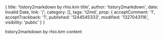 { title: 'tistory2markdown by rhio.kim title',
  author: 'tistory2markdown',
  date: Invalid Date,
  link: '/',
  category: [],
  tags: 't2md',
  prop: 
   { acceptComment: '1',
     acceptTrackback: '1',
     published: '1244545333',
     modified: '1327043116',
     visibility: 'public' } }

tistory2markdown by rhio.kim content<span class="Apple-style-span" style="color: rgb(0, 0, 0); font-size: 13px; line-height: normal; ">
</span><div class="vimiumHUD" style="right: 150px; opacity: 0; display: none; ">
</div>
<div class="vimiumHUD" style="right: 150px; opacity: 0; display: none; ">
</div><div class="vimiumHUD" style="right: 150px; opacity: 0; display: none; ">
</div>